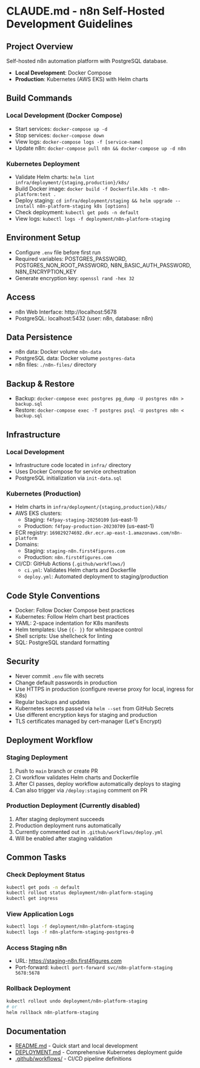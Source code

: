 # CLAUDE.md - n8n Self-Hosted Development Guidelines

## Project Overview
Self-hosted n8n automation platform with PostgreSQL database.
- **Local Development**: Docker Compose
- **Production**: Kubernetes (AWS EKS) with Helm charts

## Build Commands

### Local Development (Docker Compose)
- Start services: `docker-compose up -d`
- Stop services: `docker-compose down`
- View logs: `docker-compose logs -f [service-name]`
- Update n8n: `docker-compose pull n8n && docker-compose up -d n8n`

### Kubernetes Deployment
- Validate Helm charts: `helm lint infra/deployment/{staging,production}/k8s/`
- Build Docker image: `docker build -f Dockerfile.k8s -t n8n-platform:test .`
- Deploy staging: `cd infra/deployment/staging && helm upgrade --install n8n-platform-staging k8s [options]`
- Check deployment: `kubectl get pods -n default`
- View logs: `kubectl logs -f deployment/n8n-platform-staging`

## Environment Setup
- Configure `.env` file before first run
- Required variables: POSTGRES_PASSWORD, POSTGRES_NON_ROOT_PASSWORD, N8N_BASIC_AUTH_PASSWORD, N8N_ENCRYPTION_KEY
- Generate encryption key: `openssl rand -hex 32`

## Access
- n8n Web Interface: http://localhost:5678
- PostgreSQL: localhost:5432 (user: n8n, database: n8n)

## Data Persistence
- n8n data: Docker volume `n8n-data`
- PostgreSQL data: Docker volume `postgres-data`
- n8n files: `./n8n-files/` directory

## Backup & Restore
- Backup: `docker-compose exec postgres pg_dump -U postgres n8n > backup.sql`
- Restore: `docker-compose exec -T postgres psql -U postgres n8n < backup.sql`

## Infrastructure

### Local Development
- Infrastructure code located in `infra/` directory
- Uses Docker Compose for service orchestration
- PostgreSQL initialization via `init-data.sql`

### Kubernetes (Production)
- Helm charts in `infra/deployment/{staging,production}/k8s/`
- AWS EKS clusters:
  - Staging: `f4fpay-staging-20250109` (us-east-1)
  - Production: `f4fpay-production-20230709` (us-east-1)
- ECR registry: `169829274692.dkr.ecr.ap-east-1.amazonaws.com/n8n-platform`
- Domains:
  - Staging: `staging-n8n.first4figures.com`
  - Production: `n8n.first4figures.com`
- CI/CD: GitHub Actions (`.github/workflows/`)
  - `ci.yml`: Validates Helm charts and Dockerfile
  - `deploy.yml`: Automated deployment to staging/production

## Code Style Conventions
- Docker: Follow Docker Compose best practices
- Kubernetes: Follow Helm chart best practices
- YAML: 2-space indentation for K8s manifests
- Helm templates: Use `{{- }}` for whitespace control
- Shell scripts: Use shellcheck for linting
- SQL: PostgreSQL standard formatting

## Security
- Never commit `.env` file with secrets
- Change default passwords in production
- Use HTTPS in production (configure reverse proxy for local, ingress for K8s)
- Regular backups and updates
- Kubernetes secrets passed via `helm --set` from GitHub Secrets
- Use different encryption keys for staging and production
- TLS certificates managed by cert-manager (Let's Encrypt)

## Deployment Workflow

### Staging Deployment
1. Push to `main` branch or create PR
2. CI workflow validates Helm charts and Dockerfile
3. After CI passes, deploy workflow automatically deploys to staging
4. Can also trigger via `/deploy:staging` comment on PR

### Production Deployment (Currently disabled)
1. After staging deployment succeeds
2. Production deployment runs automatically
3. Currently commented out in `.github/workflows/deploy.yml`
4. Will be enabled after staging validation

## Common Tasks

### Check Deployment Status
```bash
kubectl get pods -n default
kubectl rollout status deployment/n8n-platform-staging
kubectl get ingress
```

### View Application Logs
```bash
kubectl logs -f deployment/n8n-platform-staging
kubectl logs -f n8n-platform-staging-postgres-0
```

### Access Staging n8n
- URL: https://staging-n8n.first4figures.com
- Port-forward: `kubectl port-forward svc/n8n-platform-staging 5678:5678`

### Rollback Deployment
```bash
kubectl rollout undo deployment/n8n-platform-staging
# or
helm rollback n8n-platform-staging
```

## Documentation
- [README.md](README.md) - Quick start and local development
- [DEPLOYMENT.md](DEPLOYMENT.md) - Comprehensive Kubernetes deployment guide
- [.github/workflows/](/.github/workflows/) - CI/CD pipeline definitions
